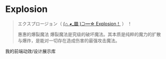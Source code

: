 # Explosion

> エクスプロージョン（ [(∩ ◕_▩ )⊃━☆ Explosion！](https://explosion.yunyoujun.cn) ） ！
>
> 惠惠的爆裂魔法
> 爆裂魔法是究级的破坏魔法。其本质是纯粹的魔力的扩散与爆炸，是能对一切存在造成伤害的最强攻击魔法。

我的前端动效/设计展示库

